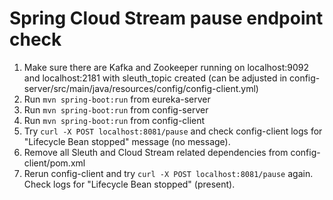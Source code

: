 # Spring Cloud Stream pause endpoint check

1. Make sure there are Kafka and Zookeeper running on localhost:9092 and localhost:2181 with sleuth_topic created (can be adjusted in config-server/src/main/java/resources/config/config-client.yml) 
1. Run `mvn spring-boot:run` from eureka-server
3. Run `mvn spring-boot:run` from config-server
4. Run `mvn spring-boot:run` from config-client
5. Try `curl -X POST localhost:8081/pause` and check config-client logs for "Lifecycle Bean stopped" message (no message).
6. Remove all Sleuth and Cloud Stream related dependencies from config-client/pom.xml
7. Rerun config-client and try `curl -X POST localhost:8081/pause` again. Check logs for "Lifecycle Bean stopped" (present).
